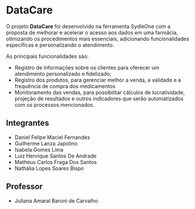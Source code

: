 # DataCare

O projeto **DataCare** foi desenvolvido na ferramenta SydleOne com a proposta de melhorar e acelerar o acesso aos dados em uma farmácia, otimizando os procedimentos mais essenciais, adicionando funcionalidades específicas e personalizando o atendimento.

As principais funcionalidades são:
  * Registro de informações sobre os clientes para oferecer um atendimento personalizado e fidelizado;
  * Registro dos produtos, para gerenciar melhor a venda, a validade e a frequência de compra dos medicamentos
  * Monitoramento das vendas, para possibilitar cálculos de lucratividade, projeção de resultados e outros indicadores que serão automatizados com os processos mencionados.

## Integrantes

* Daniel Felipe Maciel Fernandes
* Guilherme Lanza Japolino
* Isabela Gomes Lima
* Luiz Henrique Santos De Andrade
* Matheus Carlos Fraga Dos Santos
* Nathália Lopes Soares Bispo

## Professor

* Juliana Amaral Baroni de Carvalho
